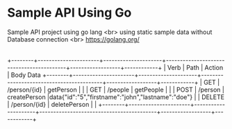 # Sample API Using Go

Sample API project using go lang
<br\>
 using static sample data without Database connection
<br\>
https://golang.org/

<br>
+--------+----------------------+---------------------+------------------------------------------+------------------+------------+
| Verb   | Path                 |  Action             |  Body Data
+--------+----------------------+---------------------+------------------------------------------+------------------+------------+
| GET    | /person/{id}         | getPerson           |                                                                          |
| GET    | /people              | getPeople           |                                                                          |
| POST   | /person              | createPerson        |data{"id":"5","firstname":"john","lastname":"doe"}                        |
| DELETE | /person/{id}         | deletePerson        |                                                                          |
+--------+----------------------+---------------------+------------------------------------------+------------------+------------+
